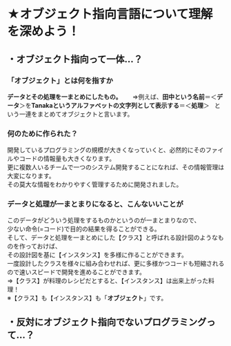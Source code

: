 # **★オブジェクト指向言語**について理解を深めよう！
## ・オブジェクト指向って一体...？
### 「オブジェクト」とは何を指すか
**データとその処理を一まとめにしたもの。**　　
⇒例えば、**田中という名前**＝＜**データ**＞を**Tanakaというアルファベットの文字列として表示する**＝＜**処理**＞  
という一連をまとめてオブジェクトと言います。 
### 何のために作られた？
開発しているプログラミングの規模が大きくなっていくと、必然的にそのファイルやコードの情報量も大きくなります。  
更に複数人いるチームで一つのシステム開発することになれば、その情報管理は大変になります。  
その莫大な情報をわかりやすく管理するために開発されました。
### データと処理が一まとまりになると、こんないいことが
このデータがどういう処理をするものかというのが一まとまりなので、   
少ない命令(=コード)で目的の結果を得ることができる。   
そして、データと処理を一まとめにした【クラス】と呼ばれる設計図のようなものを作っておけば、   
その設計図を基に【インスタンス】を多様に作ることができます。   
一度設計したクラスを様々に組み合わせれば、更に多様かつコードも短縮されるので速いスピードで開発を進めることができます。    
⇒【クラス】が料理のレシピだとすると、【インスタンス】は出来上がった料理！    
※【クラス】も【インスタンス】も「**オブジェクト**」です。
## ・反対にオブジェクト指向でないプログラミングって...？
### 
